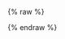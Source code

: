 {% raw %}
<div class="x-swagger-reference" x-swagger-reference-html="./swagger-static/onepanel-static.html">    
</div>
{% endraw %}